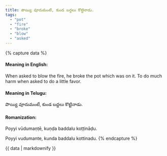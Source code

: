 ```yaml
---
title: పొయ్యి వూదుమంటే, కుండ బద్దలు కొట్టినాడు.
tags:
  - "pot"
  - "fire"
  - "broke"
  - "blow"
  - "asked"
---
```


{% capture data %}
#### Meaning in English:
When asked to blow the fire, he broke the pot which was on it.
To do much harm when asked to do a little favor.

#### Meaning in Telugu:
పొయ్యి వూదుమంటే, కుండ బద్దలు కొట్టినాడు.

#### Romanization:
Poyyi vūdumaṇṭē, kuṇḍa baddalu koṭṭināḍu.

Poyyi vudumante, kunda baddalu kottinadu.
{% endcapture %}

{{ data | markdownify }}

